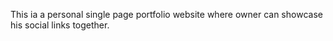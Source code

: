 This ia a personal single page portfolio website where owner can showcase his social links together.
